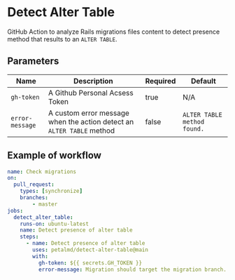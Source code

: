 # Detect Alter Table

GitHub Action to analyze Rails migrations files content to detect presence method that results to an `ALTER TABLE`.

## Parameters

| Name | Description | Required | Default |
| ---- | --- | --- | --- |
| `gh-token` | A Github Personal Acsess Token | true | N/A |
| `error-message` | A custom error message when the action detect an `ALTER TABLE` method | false | `ALTER TABLE method found.`

## Example of workflow

```yml
name: Check migrations
on:
  pull_request:
    types: [synchronize]
    branches:
        - master
jobs:
  detect_alter_table:
    runs-on: ubuntu-latest
    name: Detect presence of alter table
    steps:
      - name: Detect presence of alter table
        uses: petalmd/detect-alter-table@main
        with:
          gh-token: ${{ secrets.GH_TOKEN }}
          error-message: Migration should target the migration branch.
```
